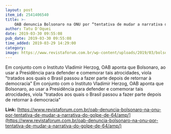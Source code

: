 ```yaml
---
layout: post
item_id: 2541406540
title: >-
    OAB denuncia Bolsonaro na ONU por “tentativa de mudar a narrativa do golpe de 64”
author: Tatu D'Oquei
date: 2019-03-30 09:55:08
pub_date: 2019-03-30 09:55:08
time_added: 2019-03-29 14:29:00
category: 
image: https://www.revistaforum.com.br/wp-content/uploads/2019/03/bolsonarocelular-e1553622443563.jpg
---
```


Em conjunto com o Instituto Vladimir Herzog, OAB aponta que Bolsonaro, ao usar a Presidência para defender e comemorar tais atrocidades, viola "tratados aos quais o Brasil passou a fazer parte depois de retornar à democracia" Em conjunto com o Instituto Vladimir Herzog, OAB aponta que Bolsonaro, ao usar a Presidência para defender e comemorar tais atrocidades, viola "tratados aos quais o Brasil passou a fazer parte depois de retornar à democracia"

**Link:** [https://www.revistaforum.com.br/oab-denuncia-bolsonaro-na-onu-por-tentativa-de-mudar-a-narrativa-do-golpe-de-64/amp/](https://www.revistaforum.com.br/oab-denuncia-bolsonaro-na-onu-por-tentativa-de-mudar-a-narrativa-do-golpe-de-64/amp/)

